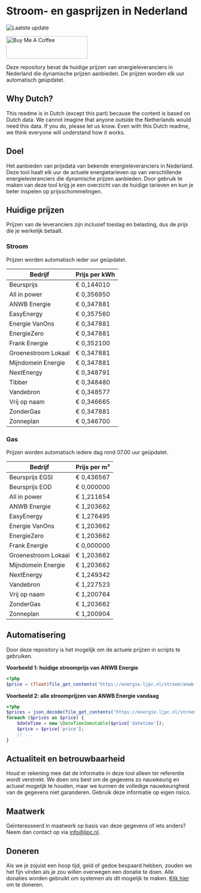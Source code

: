 # Stroom- en gasprijzen in Nederland

![Laatste update](https://img.shields.io/badge/laatste%20update-2023--11--28%2014%3A00%20CET-brightgreen)

<a href="https://www.buymeacoffee.com/Lars-" target="_blank"><img src="https://cdn.buymeacoffee.com/buttons/v2/default-orange.png" alt="Buy Me A Coffee" height="60" style="height: 60px !important;width: 217px !important;" ></a>

Deze repository bevat de huidige prijzen van energieleveranciers in Nederland die dynamische prijzen aanbieden. De prijzen worden elk uur automatisch geüpdatet.

## Why Dutch?

This readme is in Dutch (except this part) because the content is based on Dutch data. We cannot imagine that anyone outside the Netherlands would need this data. If you do, please let us know. Even with this Dutch readme, we think
everyone will understand how it works.

## Doel

Het aanbieden van prijsdata van bekende energieleveranciers in Nederland. Deze tool haalt elk uur de actuele energietarieven op van verschillende energieleveranciers die dynamische prijzen aanbieden. Door gebruik te maken van deze tool
krijg je een overzicht van de huidige tarieven en kun je beter inspelen op prijsschommelingen.

## Huidige prijzen

Prijzen van de leveranciers zijn inclusief toeslag en belasting, dus de prijs die je werkelijk betaalt.

### Stroom

Prijzen worden automatisch ieder uur geüpdatet.

 Bedrijf | Prijs per kWh 
---------|---------------
Beursprijs | € 0,144010
All in power | € 0,356950
ANWB Energie | € 0,347881
EasyEnergy | € 0,357560
Energie VanOns | € 0,347881
EnergieZero | € 0,347881
Frank Energie | € 0,352100
Groenestroom Lokaal | € 0,347881
Mijndomein Energie | € 0,347881
NextEnergy | € 0,348791
Tibber | € 0,348480
Vandebron | € 0,348577
Vrij op naam | € 0,346665
ZonderGas | € 0,347881
Zonneplan | € 0,346700


### Gas

Prijzen worden automatisch iedere dag rond 07.00 uur geüpdatet.

 Bedrijf | Prijs per m³ 
---------|--------------
Beursprijs EGSI | € 0,436567
Beursprijs EOD | € 0,000000
All in power | € 1,211654
ANWB Energie | € 1,203662
EasyEnergy | € 1,276495
Energie VanOns | € 1,203662
EnergieZero | € 1,203662
Frank Energie | € 0,000000
Groenestroom Lokaal | € 1,203662
Mijndomein Energie | € 1,203662
NextEnergy | € 1,249342
Vandebron | € 1,227523
Vrij op naam | € 1,200764
ZonderGas | € 1,203662
Zonneplan | € 1,200904


## Automatisering

Door deze repository is het mogelijk om de actuele prijzen in scripts te gebruiken.

**Voorbeeld 1: huidige stroomprijs van ANWB Energie**

```php
<?php
$price = (float)file_get_contents('https://energie.ljpc.nl/stroom/anwb-energie-nu.txt');

```

**Voorbeeld 2: alle stroomprijzen van ANWB Energie vandaag**

```php
<?php
$prices = json_decode(file_get_contents('https://energie.ljpc.nl/stroom/all-in-power-vandaag.json'),true);
foreach ($prices as $price) {
    $dateTime = new \DateTimeImmutable($price['datetime']);
    $price = $price['price'];
    // ...
}
```

## Actualiteit en betrouwbaarheid

Houd er rekening mee dat de informatie in deze tool alleen ter referentie wordt verstrekt. We doen ons best om de gegevens zo nauwkeurig en actueel mogelijk te houden, maar we kunnen de volledige nauwkeurigheid van de gegevens niet
garanderen. Gebruik deze informatie op eigen risico.

## Maatwerk

Geïnteresseerd in maatwerk op basis van deze gegevens of iets anders? Neem dan contact op
via [info@ljpc.nl](mailto:info@ljpc.nl?subject=Energie%20prijzen).

## Doneren

Als we je zojuist een hoop tijd, geld of gedoe bespaard hebben, zouden we het fijn vinden als je zou willen overwegen een
donatie te doen. Alle donaties worden gebruikt om systemen als dit mogelijk te
maken. [Klik hier](https://www.buymeacoffee.com/Lars-) om te doneren.
